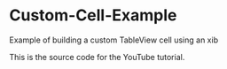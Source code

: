 # Custom-Cell-Example
Example of building a custom TableView cell using an xib

This is the source code for the YouTube tutorial. 
